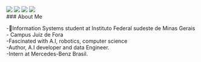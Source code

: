 <div> 
  <a href= "https://www.instagram.com/matheusoranco/" target="_blank"><img src="https://img.shields.io/badge/-Instagram-%23E4405F?style=for-the-badge&logo=instagram&logoColor=white" target="_blank"></a> 
  <a href = "mailto:matheussoranco@gmail.com"><img src="https://img.shields.io/badge/-Gmail-%23333?style=for-the-badge&logo=gmail&logoColor=white" target="_blank"></a>
  <a href= "https://www.linkedin.com/in/matheus-soran%C3%A7o-4a8b67210/" target="_blank"><img src="https://img.shields.io/badge/-LinkedIn-%230077B5?style=for-the-badge&logo=linkedin&logoColor=white" target="_blank"></a> 
  <a href= "https://twitter.com/matheusSoranco" target="_blank"><img src="https://img.shields.io/badge/-Twitter-1ca0f1?style=for-the-badge&labelColor=1ca0f1&logo=twitter&logoColor=white" target="_blank"></a> 
</div>

<div>
### About Me

-📓Information Systems student at Instituto Federal sudeste de Minas Gerais - Campus Juiz de Fora<br>
-Fascinated with A.I, robotics, computer science<br>
-Author, A.I developer and data Engineer.<br>
-Intern at Mercedes-Benz Brasil.<br>
<div>
